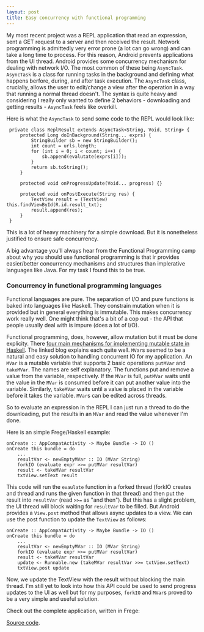 ```yaml
---
layout: post
title: Easy concurrency with functional programming
---
```


My most recent project was a REPL application that read an expression, sent a GET request to a server and then received the result. Network programming is admittedly very error prone (a lot can go wrong) and can take a long time to process. For this reason, Android prevents applications from the UI thread. Android provides some concurrency mechanism for dealing with network I/O. The most common of these being `AsyncTask`. `AsyncTask` is a class for running tasks in the background and defining what happens berfore, during, and after task execution. The `AsyncTask` class, crucially, allows the user to edit/change a view after the operation in a way that running a normal thread doesn't. The syntax is quite heavy and considering I really only wanted to define 2 behaviors - downloading and getting results - `AsyncTask` feels like overkill.

Here is what the `AsyncTask` to send some code to the REPL would look like:

```
 private class ReplResult extends AsyncTask<String, Void, String> {
     protected Long doInBackground(String... exprs) {
         StringBuilder sb = new StringBuilder();
         int count = urls.length;
         for (int i = 0; i < count; i++) {
             sb.append(evalutate(exprs[i]));
         }
         return sb.toString();
     }

     protected void onProgressUpdate(Void... progress) {}

     protected void onPostExecute(String res) {
         TextView result = (TextView) this.findViewById(R.id.result_txt);
         result.append(res);
     }
 }
```

This is a lot of heavy machinery for a simple download. But it is nonetheless justified to ensure safe concurrency.

A big advantage you'll always hear from the Functional Programming camp about why you should use functional programming is that ir provides easier/better concurrency mechanisms and structures than implerative languages like Java. For my task I found this to be true.

### Concurrency in functional programming languages

Functional languages are pure. The separation of I/O and pure functions is baked into languages like Haskell. They constrain mutation when it is provided but in general everything is immutable. This makes concurrency work really well. One might think that's a bit of a cop out - the API that people usually deal with is impure (does a lot of I/O).

Functional programming, does, however, allow mutation but it must be done explicity. There [four main mechanisms for implementing mutable state in Haskell](http://blog.jakubarnold.cz/2014/07/20/mutable-state-in-haskell.html). The linked blog explains each quite well. `MVar`s seemed to be a natural and easy solution to handling concurrent IO for my application. An `MVar` is a mutable variable that supports 2 basic operations `putMVar` and `takeMVar`. The names are self explanatory. The functions put and remove a value from the variable, respectively. If the `MVar` is full, `putMVar` waits until the value in the `MVar` is consumed before it can put another value into the variable. Similarly, `takeMVar` waits until a value is placed in the variable before it takes the variable. `MVar`s can be edited across threads.

So to evaluate an expression in the REPL I can just run a thread to do the downloading, put the results in an `MVar` and read the value whenever I'm done.

Here is an simple Frege/Haskell example:

```
onCreate :: AppCompatActivity -> Maybe Bundle -> IO ()
onCreate this bundle = do
    ...
    resultVar <- newEmptyMVar :: IO (MVar String)
    forkIO (evaluate expr >>= putMVar resultVar)
    result <- takeMVar resultVar
    txtView.setText result
```

This code will run the `evaulate` function in a forked thread (forkIO creates and thread and runs the given function in that thread) and then put the result into `resultVar` (read `>>=` as "and then"). But this has a slight problem, the UI thread will block waiting for `resultVar` to be filled. But Android provides a `View.post` method that allows async updates to a view. We can use the post function to update the `TextView` as follows:

```
onCreate :: AppCompatActivity -> Maybe Bundle -> IO ()
onCreate this bundle = do
    ...
    resultVar <- newEmptyMVar :: IO (MVar String)
    forkIO (evaluate expr >>= putMVar resultVar)
    result <- takeMVar resultVar
    update <- Runnable.new (takeMVar resultVar >>= txtView.setText)
    txtView.post update
```

Now, we update the TextView with the result without blocking the main thread. I'm still yet to look into how this API could be used to send progress updates to the UI as well but for my purposes, `forkIO` and `MVar`s proved to be a very simple and useful solution.

Check out the complete application, written in Frege:

[Source code](https://github.com/mchav/try-frege-android).
